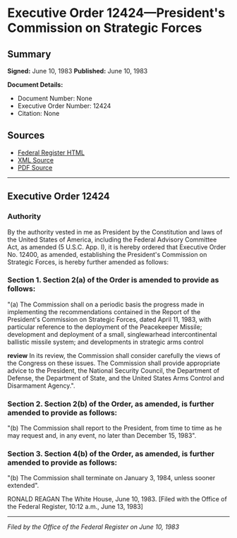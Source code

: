 # Executive Order 12424—President's Commission on Strategic Forces

## Summary

**Signed:** June 10, 1983
**Published:** June 10, 1983

**Document Details:**
- Document Number: None
- Executive Order Number: 12424
- Citation: None

## Sources
- [Federal Register HTML](https://www.presidency.ucsb.edu/documents/executive-order-12424-presidents-commission-strategic-forces)
- [XML Source](None)
- [PDF Source](None)

---

## Executive Order 12424

### Authority

By the authority vested in me as President by the Constitution and laws of the United States of America, including the Federal Advisory Committee Act, as amended (5 U.S.C. App. I), it is hereby ordered that Executive Order No. 12400, as amended, establishing the President's Commission on Strategic Forces, is hereby further amended as follows:
### Section 1. Section 2(a) of the Order is amended to provide as follows:

"(a) The Commission shall  on a periodic basis the progress made in implementing the recommendations contained in the Report of the President's Commission on Strategic Forces, dated April 11, 1983, with particular reference to the deployment of the Peacekeeper Missile; development and deployment of a small, singlewarhead intercontinental ballistic missile system; and developments in strategic arms control

**review**
 In its review, the Commission shall consider carefully the views of the Congress on these issues. The Commission shall provide appropriate advice to the President, the National Security Council, the Department of Defense, the Department of State, and the United States Arms Control and Disarmament Agency.".

### Section 2. Section 2(b) of the Order, as amended, is further amended to provide as follows:

"(b) The Commission shall report to the President, from time to time as he may request and, in any event, no later than December 15, 1983".

### Section 3. Section 4(b) of the Order, as amended, is further amended to provide as follows:

"(b) The Commission shall terminate on January 3, 1984, unless sooner extended".

RONALD REAGAN
The White House,
June 10, 1983.
[Filed with the Office of the Federal Register, 10:12 a.m., June 13, 1983]

---

*Filed by the Office of the Federal Register on June 10, 1983*
